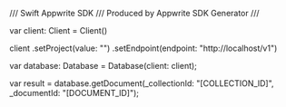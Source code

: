 /// Swift Appwrite SDK
/// Produced by Appwrite SDK Generator
///


var client: Client = Client()

client
    .setProject(value: "")
    .setEndpoint(endpoint: "http://localhost/v1")

var database: Database =  Database(client: client);

var result = database.getDocument(_collectionId: "[COLLECTION_ID]", _documentId: "[DOCUMENT_ID]");
